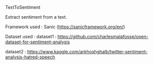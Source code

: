 TextToSentiment

Extract sentiment from a text.

Framework used : Sanic (https://sanicframework.org/en/)

Dataset used :
dataset1 : https://github.com/charlesmalafosse/open-dataset-for-sentiment-analysis

dataset2 : https://www.kaggle.com/arkhoshghalb/twitter-sentiment-analysis-hatred-speech
